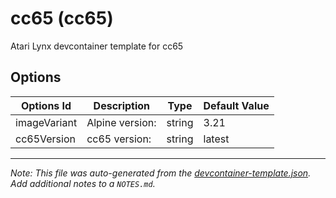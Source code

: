 
# cc65 (cc65)

Atari Lynx devcontainer template for cc65

## Options

| Options Id | Description | Type | Default Value |
|-----|-----|-----|-----|
| imageVariant | Alpine version: | string | 3.21 |
| cc65Version | cc65 version: | string | latest |



---

_Note: This file was auto-generated from the [devcontainer-template.json](https://github.com/AtariLynx/devcontainers-templates/blob/main/src/cc65/devcontainer-template.json).  Add additional notes to a `NOTES.md`._
